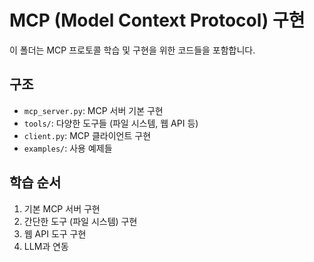 # MCP (Model Context Protocol) 구현

이 폴더는 MCP 프로토콜 학습 및 구현을 위한 코드들을 포함합니다.

## 구조
- `mcp_server.py`: MCP 서버 기본 구현
- `tools/`: 다양한 도구들 (파일 시스템, 웹 API 등)
- `client.py`: MCP 클라이언트 구현
- `examples/`: 사용 예제들

## 학습 순서
1. 기본 MCP 서버 구현
2. 간단한 도구 (파일 시스템) 구현
3. 웹 API 도구 구현
4. LLM과 연동